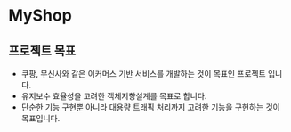# MyShop

## 프로젝트 목표
- 쿠팡, 무신사와 같은 이커머스 기반 서비스를 개발하는 것이 목표인 프로젝트 입니다.
- 유지보수 효율성을 고려한 객체지향설계를 목표로 합니다.
- 단순한 기능 구현뿐 아니라 대용량 트래픽 처리까지 고려한 기능을 구현하는 것이 목표입니다.
